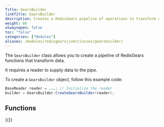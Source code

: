 ```yaml
---
Title: GearsBuilder
linkTitle: GearsBuilder
description: Creates a RedisGears pipeline of operations to transform data.
weight: 60
alwaysopen: false
toc: "false"
categories: ["Modules"]
aliases: /modules/redisgears/jvm/classes/gearsbuilder/
---
```


The `GearsBuilder` class allows you to create a pipeline of RedisGears functions that transform data.

It requires a reader to supply data to the pipe.

To create a `GearsBuilder` object, follow this example code:

```java
BaseReader reader = ...; // Initialize the reader
builder = GearsBuilder.CreateGearsBuilder(reader);
```

## Functions

{{<table-children columnNames="Function,Description" columnSources="LinkTitle,Description" enableLinks="LinkTitle">}}